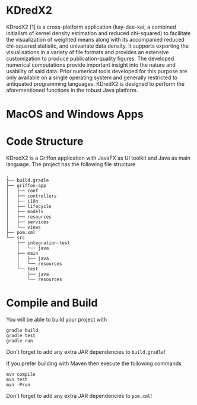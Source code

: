 # KDredX2

KDredX2 [1] is a cross-platform application (kay-dee-kai; a combined initialism of kernel density estimation and reduced chi-squared) to facilitate the visualization of weighted means along with its accompanied reduced chi-squared statistic, and univariate data density. It supports exporting the visualisations in a variety of file formats and provides an extensive customization to produce publication-quality figures.
The developed numerical computations provide important insight into the nature and usability of said data.
Prior numerical tools developed for this purpose are only available on a single operating system and generally restricted to antiquated programming languages.
KDredX2 is designed to perform the aforementioned functions in the robust Java platform.

# MacOS and Windows Apps


# Code Structure
KDredX2 is a Griffon application with JavaFX as UI toolkit
and Java as main language. The project has the following file structure

    .
    ├── build.gradle
    ├── griffon-app
    │   ├── conf
    │   ├── controllers
    │   ├── i18n
    │   ├── lifecycle
    │   ├── models
    │   ├── resources
    │   ├── services
    │   └── views
    ├── pom.xml
    └── src
        ├── integration-test
        │   └── java
        ├── main
        │   ├── java
        │   └── resources
        └── test
            ├── java
            └── resources

# Compile and Build
You will be able to build your project with

    gradle build
    gradle test
    gradle run

Don't forget to add any extra JAR dependencies to `build.gradle`!

If you prefer building with Maven then execute the following commands

    mvn compile
    mvn test
    mvn -Prun

Don't forget to add any extra JAR dependencies to `pom.xml`!
 
